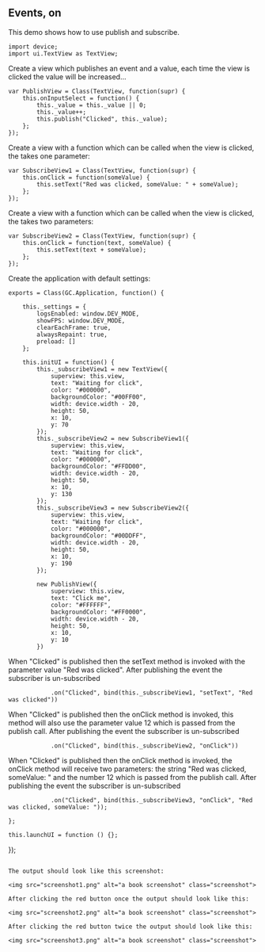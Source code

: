 ## Events, on

This demo shows how to use publish and subscribe.

~~~
import device;
import ui.TextView as TextView;
~~~

Create a view which publishes an event and a value,
each time the view is clicked the value will be increased...

~~~
var PublishView = Class(TextView, function(supr) {
    this.onInputSelect = function() {
        this._value = this._value || 0;
        this._value++;
        this.publish("Clicked", this._value);
    };
});
~~~

Create a view with a function which can be called when the view is clicked,
the takes one parameter:

~~~
var SubscribeView1 = Class(TextView, function(supr) {
    this.onClick = function(someValue) {
        this.setText("Red was clicked, someValue: " + someValue);
    };
});
~~~

Create a view with a function which can be called when the view is clicked,
the takes two parameters:

~~~
var SubscribeView2 = Class(TextView, function(supr) {
    this.onClick = function(text, someValue) {
        this.setText(text + someValue);
    };
});
~~~

Create the application with default settings:

~~~
exports = Class(GC.Application, function() {

    this._settings = {
        logsEnabled: window.DEV_MODE,
        showFPS: window.DEV_MODE,
        clearEachFrame: true,
        alwaysRepaint: true,
        preload: []
    };

    this.initUI = function() {
        this._subscribeView1 = new TextView({
            superview: this.view,
            text: "Waiting for click",
            color: "#000000",
            backgroundColor: "#00FF00",
            width: device.width - 20,
            height: 50,
            x: 10,
            y: 70
        });
        this._subscribeView2 = new SubscribeView1({
            superview: this.view,
            text: "Waiting for click",
            color: "#000000",
            backgroundColor: "#FFDD00",
            width: device.width - 20,
            height: 50,
            x: 10,
            y: 130
        });
        this._subscribeView3 = new SubscribeView2({
            superview: this.view,
            text: "Waiting for click",
            color: "#000000",
            backgroundColor: "#00DDFF",
            width: device.width - 20,
            height: 50,
            x: 10,
            y: 190
        });

        new PublishView({
            superview: this.view,
            text: "Click me",
            color: "#FFFFFF",
            backgroundColor: "#FF0000",
            width: device.width - 20,
            height: 50,
            x: 10,
            y: 10
        })
~~~

When "Clicked" is published then the setText method is
invoked with the parameter value "Red was clicked".
After publishing the event the subscriber is un-subscribed

~~~
            .on("Clicked", bind(this._subscribeView1, "setText", "Red was clicked"))
~~~

When "Clicked" is published then the onClick method is
invoked, this method will also use the parameter value 12 which
is passed from the publish call.
After publishing the event the subscriber is un-subscribed

~~~
            .on("Clicked", bind(this._subscribeView2, "onClick"))
~~~

When "Clicked" is published then the onClick method is
invoked, the onClick method will receive two parameters: the
string "Red was clicked, someValue: " and the number 12 which
is passed from the publish call.
After publishing the event the subscriber is un-subscribed

~~~
            .on("Clicked", bind(this._subscribeView3, "onClick", "Red was clicked, someValue: "));
~~~
    };

    this.launchUI = function () {};
});
~~~

The output should look like this screenshot:

<img src="screenshot1.png" alt="a book screenshot" class="screenshot">

After clicking the red button once the output should look like this:

<img src="screenshot2.png" alt="a book screenshot" class="screenshot">

After clicking the red button twice the output should look like this:

<img src="screenshot3.png" alt="a book screenshot" class="screenshot">
